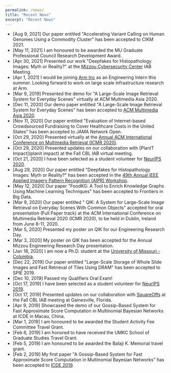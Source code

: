 ```yaml
---
permalink: /news/
title: "Recent News"
excerpt: "Recent News"
---
```

* [Aug 9, 2021] Our paper entitled "Accelerating Variant Calling on Human Genomes Using a Commodity Cluster" has been accepted to CIKM 2021.
* [May 11, 2021] I am honoured to be awarded the MU Graduate Professional Council Research Development Award.
* [Apr 30, 2021] Presented our work "Deepfakes for Histopathology Images: Myth or Reality?" at the [Mizzou Cybersecurity Center](https://engineering.missouri.edu/ceri-center/) IAB Meeting.
* [Apr 1, 2021] I would be joining [Arm Inc](https://www.arm.com) as an Engineering Intern this summer. Looking forward to work on large scale infrastructure research at Arm.
* [Mar 9, 2019] Presented the demo for "A Large-Scale Image Retrieval System for Everyday Scenes" virtually at ACM Multimedia Asia 2020.
* [Dec 11, 2020] Our demo paper entitled "A Large-Scale Image Retrieval System for Everyday Scenes" has been accepted to [ACM Multimedia Asia 2020](https://mmasia2020.org).
* [Nov 11, 2020] Our paper entitled "Evaluation of Internet-based Crowdsourced Fundraising to Cover Healthcare Costs in the United States" has been accepted to JAMA Network Open.
* [Oct 29, 2020] Presented virtually at the [Annual ACM International Conference on Multimedia Retrieval (ICMR 2020)](http://icmr2020.org).
* [Oct 29, 2020] Presented updates on our collaboration with [PlanIT Impact](planit impact) at the Fall CBL IAB virtual meeting.
* [Oct 21, 2020] I have been selected as a student volunteer for [NeurIPS 2020](https://nips.cc/Conferences/2019).
* [Aug 29, 2020] Our paper entitled "Deepfakes for Histopathology Images: Myth or Reality?" has been accepted in the [49th Annual IEEE Applied Imagery Pattern Recognition (AIPR) Workshop](https://www.aipr-workshop.org).
* [May 12, 2020] Our paper "FoodKG: A Tool to Enrich Knowledge Graphs Using Machine Learning Techniques" has been accepted to Frontiers in Big Data.
* [Mar 9, 2020] Our paper entitled " QIK: A System for Large-Scale Image Retrieval on Everyday Scenes With Common Objects" accepted for oral presentation (Full Paper track) at the ACM International Conference on Multimedia Retrieval 2020 (ICMR 2020), to be held in Dublin, Ireland from June 8-11, 2020.
* [Mar 5, 2020] Presented my poster on QIK for our Engineering Research Day.
* [Mar 3, 2020] My poster on QIK has been accepted for the Annual Mizzou Engineering Research Day presentation.
* [Jan 18, 2020] I am now a Ph.D. student at the [University of Missouri - Columbia](https://engineering.missouri.edu). 
* [Dec 22, 2019] Our paper entitled "Large-Scale Storage of Whole Slide Images and Fast Retrieval of Tiles Using DRAM" has been accepted to SPIE 2019.
* [Dec 10, 2019] Passed my Qualifiers Oral Exam!
* [Oct 17, 2019] I have been selected as a student volunteer for [NeurIPS 2019](https://nips.cc/Conferences/2019).
* [Oct 17, 2019] Presented updates on our collaboration with [SquareOffs](https://squareoffs.com) at the Fall CBL IAB meeting at Gainesville, Florida.
* [Apr 9, 2019] Showcased the demo of our Gossip-Based System for Fast Approximate Score Computation in Multinomial Bayesian Networks at ICDE in Macau, China.
* [Mar 1, 2019] I am honoured to be awarded the Student Activity Fee Committee Travel Grant.
* [Feb 6, 2019] I am honored to have received the UMKC School of Graduate Studies Travel Grant.
* [Feb 5, 2019] I am honoured to be awarded the Balaji K. Memorial travel grant. 
* [Feb 2, 2019] My first paper "A Gossip-Based System for Fast Approximate Score Computation in Multinomial Bayesian Networks" has been accepted to [ICDE 2019](http://conferences.cis.umac.mo/icde2019/).
